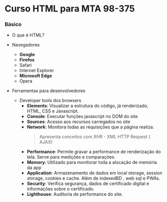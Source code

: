 # Curso HTML para MTA 98-375
### Básico
  * O que é HTML?
  * Navegadores
    * **Google**
    * **Firefox**
    * Safari
    * Internet Explorer
    * **Microsoft Edge**
    * Opera
  
  * Ferramentas para desenvolvedores
    * Developer tools dos browsers
      * **Elements**: Visualizar a estrutura do código, já renderizado, HTML, CSS e Javascript.
      * **Console**: Executar funções javascript no DOM do site
      * **Sources**: Acesso aos recursos carregados no site 
      * **Network**: Monitora todas as requisições que a página realiza.
        > Apresenta conceitos com XHR - XML HTTP Request ( AJAX)
      * **Performance**: Permite gravar a performance de renderização do tela. Serve para medições e comparações.
      * **Memory**: Utilizado para monitorar toda a alocação de memória da app
      * **Application**: Armazenamento de dados em local storage, session storage, cookies e cache. Além de indexedBD , web sql e PWAs. 
      * **Security**: Verifica segurança, dados de certificado digital e informações sobre o certificado.
      * **Lighthouse**: Auditoria de performance do site.
  
  